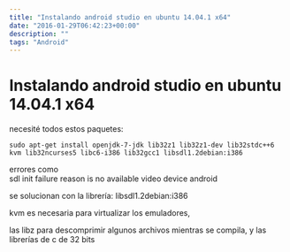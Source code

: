 ```yaml
---
title: "Instalando android studio en ubuntu 14.04.1 x64"
date: "2016-01-29T06:42:23+00:00"
description: ""
tags: "Android"
---
```

# Instalando android studio en ubuntu 14.04.1 x64


necesité todos estos paquetes:

`sudo apt-get install openjdk-7-jdk lib32z1 lib32z1-dev lib32stdc++6 kvm lib32ncurses5 libc6-i386 lib32gcc1 libsdl1.2debian:i386`

errores como  
 sdl init failure reason is no available video device android

se solucionan con la librería: libsdl1.2debian:i386

kvm es necesaria para virtualizar los emuladores,

las libz para descomprimir algunos archivos mientras se compila, y las librerías de c de 32 bits




